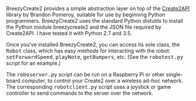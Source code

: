 BreezyCreate2 provides a simple abstraction layer on top of the 
<a href="https://github.com/pomeroyb/Create2Control">Create2API</a>
library by Brandon Pomeroy, suitable for use by beginning Python programmers.
BreezyCreate2 uses the standard Python distutils
to install the Python module breezycreate2 and the JSON file required by
Create2API.  I have tested it with Python 2.7 and 3.5.

Once you've installed BreezyCreate2, you can access its sole
class, the <tt>Robot</tt> class, which has easy methods for interacting
with the robot: <tt>setForwardSpeed</tt>, 
<tt>playNote</tt>,  <tt>getBumpers</tt>, etc. (See the <tt>robotest.py</tt>
script for an example.)

The <tt>roboserver.py</tt> script can be run on a Raspberry Pi or other
single-board computer, to control your Create2 over a wireless ad-hoc
network.  The corresponding <tt>robotclient.py</tt> script uses a joystick or
game controller to send commands to the server over the network.
